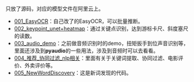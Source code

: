 只放了源码，对应的模型文件在阿里云上。

- [001_EasyOCR](./001_EasyOCR/README.md)：自己改了的EasyOCR，可以批量推断。
- [002_keypoint_unet+heatmap](./002_keypoint_unet+heatmap/README.md)：通过关键点识别，达到游标卡尺、斜度塞尺的读数。
- [003_audio_demo](./003_audio_demo/README.md)：之前做音频识别时的demo，扭矩扳手到位声音识别等，里面还涉及到**pyaudio**的一些用法，涉及到音频时可以去看看。
- [004_推荐_协同过滤_nlp相关](./004_推荐_协同过滤_nlp相关/README.md)：里面有关于关键词提取、协同过滤、电影评价、外卖评价等。
- [005_NewWordDiscovery](./005_NewWordDiscovery/README.md)：这是新词发现的代码。

